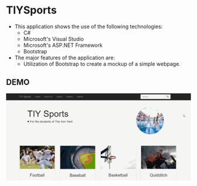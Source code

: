 # TIYSports
- This application shows the use of the following technologies:
  - C#  
  - Microsoft's Visual Studio
  - Microsoft's ASP.NET Framework 
  - Bootstrap 
- The major features of the application are:
  - Utilization of Bootstrap to create a mockup of a simple webpage.   
## DEMO
![](https://github.com/blaise594/TIYSports/blob/master/TIYSports/media/TIYSportsDemo.gif?raw=true)
